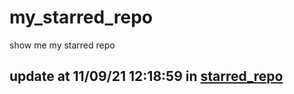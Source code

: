 # my_starred_repo
show me my starred repo

update at 11/09/21 12:18:59 in [starred_repo](./index.html)
---

